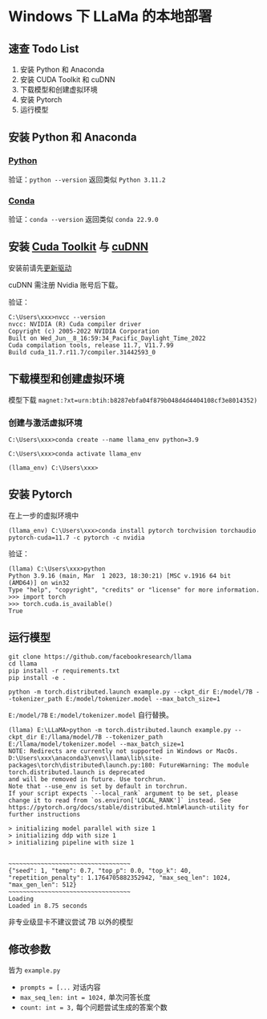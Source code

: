 # Windows 下 LLaMa 的本地部署

## 速查 Todo List

1. 安装 Python 和 Anaconda
2. 安装 CUDA Toolkit 和 cuDNN
3. 下载模型和创建虚拟环境
4. 安装 Pytorch
5. 运行模型

## 安装 Python 和 Anaconda 
### [Python](https://www.python.org/ftp/python/3.11.2/python-3.11.2-amd64.exe)

验证：`python --version` 返回类似 `Python 3.11.2`
### [Conda](https://repo.anaconda.com/archive/Anaconda3-2022.10-Windows-x86_64.exe)

验证：`conda --version` 返回类似 `conda 22.9.0`

## 安装 [Cuda Toolkit](https://developer.download.nvidia.com/compute/cuda/11.7.1/local_installers/cuda_11.7.1_516.94_windows.exe) 与 [cuDNN](https://developer.nvidia.com/downloads/c118-cudnn-windows-8664-880121cuda11-archivezip)

安装前请先[更新驱动](https://www.nvidia.cn/geforce/drivers/)

cuDNN 需注册 Nvidia 账号后下载。

验证：
```
C:\Users\xxx>nvcc --version
nvcc: NVIDIA (R) Cuda compiler driver
Copyright (c) 2005-2022 NVIDIA Corporation
Built on Wed_Jun__8_16:59:34_Pacific_Daylight_Time_2022
Cuda compilation tools, release 11.7, V11.7.99
Build cuda_11.7.r11.7/compiler.31442593_0
```

## 下载模型和创建虚拟环境

模型下载 `magnet:?xt=urn:btih:b8287ebfa04f879b048d4d4404108cf3e8014352)`

### 创建与激活虚拟环境

```
C:\Users\xxx>conda create --name llama_env python=3.9

C:\Users\xxx>conda activate llama_env

(llama_env) C:\Users\xxx>
```

## 安装 Pytorch

在上一步的虚拟环境中

`(llama_env) C:\Users\xxx>conda install pytorch torchvision torchaudio pytorch-cuda=11.7 -c pytorch -c nvidia`

验证：
```
(llama) C:\Users\xxx>python
Python 3.9.16 (main, Mar  1 2023, 18:30:21) [MSC v.1916 64 bit (AMD64)] on win32
Type "help", "copyright", "credits" or "license" for more information.
>>> import torch
>>> torch.cuda.is_available()
True
```

## 运行模型

```
git clone https://github.com/facebookresearch/llama
cd llama
pip install -r requirements.txt
pip install -e .
```

`python -m torch.distributed.launch example.py --ckpt_dir E:/model/7B --tokenizer_path E:/model/tokenizer.model --max_batch_size=1`

`E:/model/7B` `E:/model/tokenizer.model` 自行替换。

```
(llama) E:\LLaMA>python -m torch.distributed.launch example.py --ckpt_dir E:/llama/model/7B --tokenizer_path E:/llama/model/tokenizer.model --max_batch_size=1
NOTE: Redirects are currently not supported in Windows or MacOs.
D:\Users\xxx\anaconda3\envs\llama\lib\site-packages\torch\distributed\launch.py:180: FutureWarning: The module torch.distributed.launch is deprecated
and will be removed in future. Use torchrun.
Note that --use_env is set by default in torchrun.
If your script expects `--local_rank` argument to be set, please
change it to read from `os.environ['LOCAL_RANK']` instead. See
https://pytorch.org/docs/stable/distributed.html#launch-utility for
further instructions

> initializing model parallel with size 1
> initializing ddp with size 1
> initializing pipeline with size 1


~~~~~~~~~~~~~~~~~~~~~~~~~~~~~~~~~~
{"seed": 1, "temp": 0.7, "top_p": 0.0, "top_k": 40, "repetition_penalty": 1.1764705882352942, "max_seq_len": 1024, "max_gen_len": 512}
~~~~~~~~~~~~~~~~~~~~~~~~~~~~~~~~~~
Loading
Loaded in 8.75 seconds
```

非专业级显卡不建议尝试 7B 以外的模型

## 修改参数

皆为 `example.py`

+ `prompts = [...` 对话内容
+ `max_seq_len: int = 1024,` 单次问答长度
+ `count: int = 3,` 每个问题尝试生成的答案个数
